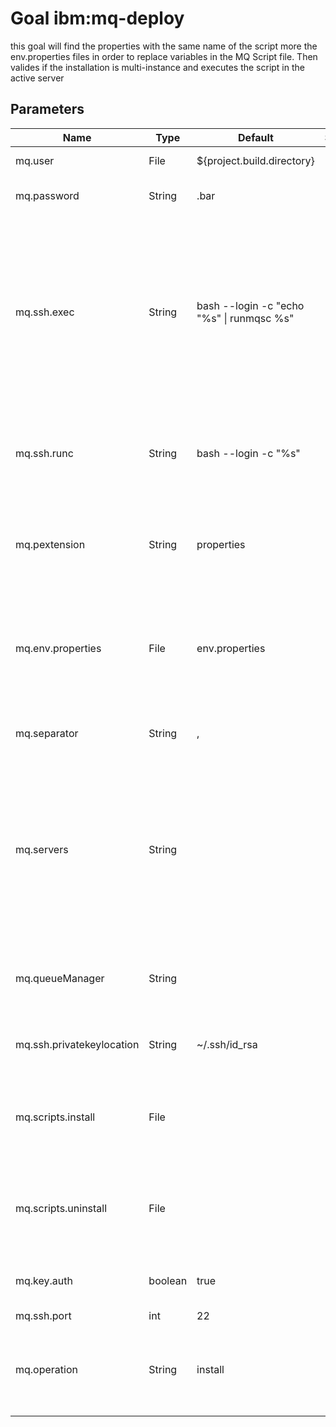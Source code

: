 # Goal ibm:mq-deploy

this goal will find the properties with the same name of the script more the env.properties files in order to replace variables in the MQ Script file. Then valides if the installation is multi-instance and executes the script in the active server

## Parameters

| Name                      | Type    | Default                                       | Since | Description                                                                                                                                                               |
| ------------------------- | ------- | --------------------------------------------- | ----- | ------------------------------------------------------------------------------------------------------------------------------------------------------------------------- |
| mq.user                   | File    | ${project.build.directory}                    | 1.0.0 | User used to access MQ                                                                                                                                                    |
| mq.password               | String  | .bar                                          | 1.0.0 | Password used to acces MQ                                                                                                                                                 |
| mq.ssh.exec               | String  | bash --login -c \"echo \"%s\" \| runmqsc %s\" | 1.0.0 | Template of command executed in the remote MQ server that executes the mq scripts. first parameter is the MQ Script name the second is the Queue Manager Name             |
| mq.ssh.runc               | String  | bash --login -c \"%s\"                        | 1.0.0 | Template of command in order to find the active instance in a active/standby topology                                                                                     |
| mq.pextension             | String  | properties                                    | 1.0.0 | Extension of the file where the key=value variables for replacement in the script are                                                                                     |
| mq.env.properties         | File    | env.properties                                | 1.0.0 | File where be found the environment variables (this can be used to replace variables in the MQ Script file)                                                               |
| mq.separator              | String  | ,                                             | 1.0.0 | Separator used to separate the MQ Servers                                                                                                                                 |
| mq.servers                | String  |                                               | 1.0.0 | List of MQ Servers separated by the separator setted in the property **mq.separator**. the goal will connect with each of the server in order to find the active instance |
| mq.queueManager           | String  |                                               | 1.0.0 | Name of the Queue Manager where the scripts should be executed                                                                                                            |
| mq.ssh.privatekeylocation | String  | ~/.ssh/id_rsa                                 | 1.0.0 | Private key used to connect to the remote server                                                                                                                          |
| mq.scripts.install        | File    |                                               | 1.0.0 | Folder where the MQScripts are located. the scrips should finish in mqs or mqsc                                                                                           |
| mq.scripts.uninstall      | File    |                                               | 1.0.0 | Folder where the MQScripts are located. the scrips should finish in mqs or mqsc                                                                                           |
| mq.key.auth               | boolean | true                                          | 1.0.0 | If use the SSH private key to connect to the server                                                                                                                       |
| mq.ssh.port               | int     | 22                                            | 1.0.0 | SSH port                                                                                                                                                                  |
| mq.operation              | String  | install                                       | 1.0.0 | install or uninstall this will decides from wich folder the MQ Scripts will been taken                                                                                    |

